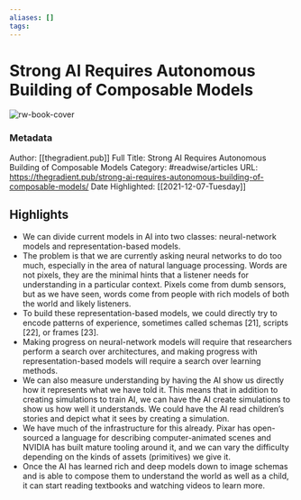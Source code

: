 ```yaml
---
aliases: []
tags:
---
```

# Strong AI Requires Autonomous Building of Composable Models

![rw-book-cover](https://readwise-assets.s3.amazonaws.com/static/images/article2.74d541386bbf.png)
### Metadata
Author: [[thegradient.pub]]
Full Title: Strong AI Requires Autonomous Building of Composable Models
Category: #readwise/articles
URL: https://thegradient.pub/strong-ai-requires-autonomous-building-of-composable-models/
Date Highlighted: [[2021-12-07-Tuesday]]

## Highlights
- We can divide current models in AI into two classes: neural-network models and representation-based models.
- The problem is that we are currently asking neural networks to do too much, especially in the area of natural language processing. Words are not pixels, they are the minimal hints that a listener needs for understanding in a particular context. Pixels come from dumb sensors, but as we have seen, words come from people with rich models of both the world and likely listeners.
- To build these representation-based models, we could directly try to encode patterns of experience, sometimes called schemas [21], scripts [22], or frames [23].
- Making progress on neural-network models will require that researchers perform a search over architectures, and making progress with representation-based models will require a search over learning methods.
- We can also measure understanding by having the AI show us directly how it represents what we have told it. This means that in addition to creating simulations to train AI, we can have the AI create simulations to show us how well it understands. We could have the AI read children’s stories and depict what it sees by creating a simulation.
- We have much of the infrastructure for this already. Pixar has open-sourced a language for describing computer-animated scenes and NVIDIA has built mature tooling around it, and we can vary the difficulty depending on the kinds of assets (primitives) we give it.
- Once the AI has learned rich and deep models down to image schemas and is able to compose them to understand the world as well as a child, it can start reading textbooks and watching videos to learn more.

